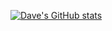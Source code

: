 [![Dave's GitHub stats](https://github-readme-stats.vercel.app/api?username=dgrant&include_all_commits=true&count_private=true&show_icons=true)](https://github.com/anuraghazra/github-readme-stats)

<!--
**dgrant/dgrant** is a ✨ _special_ ✨ repository because its `README.md` (this file) appears on your GitHub profile.

Here are some ideas to get you started:

- 🔭 I’m currently working on ...
- 🌱 I’m currently learning ...
- 👯 I’m looking to collaborate on ...
- 🤔 I’m looking for help with ...
- 💬 Ask me about ...
- 📫 How to reach me: ...
- 😄 Pronouns: ...
- ⚡ Fun fact: ...
-->
